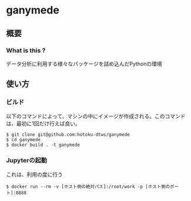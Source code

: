 # ganymede

## 概要
### What is this ?
データ分析に利用する様々なパッケージを詰め込んだPythonの環境

## 使い方 
### ビルド

以下のコマンドによって、マシンの中にイメージが作成される。このコマンドは、最初に1回だけ行えば良い。

```
$ git clone git@github.com:hotoku-dtws/ganymede
$ cd ganymede
$ docker build . -t ganymede
```




### Jupyterの起動

これは、利用の度に行う

```
$ docker run --rm -v [ホスト側の絶対パス]:/root/work -p [ホスト側のポート]:8888
```
